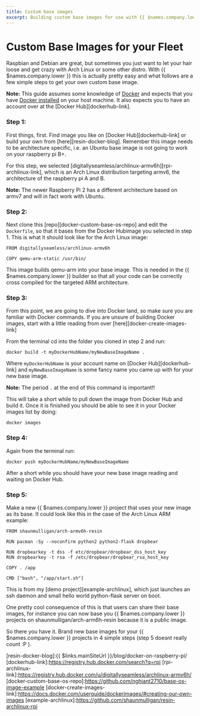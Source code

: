 ```yaml
---
title: Custom base images
excerpt: Building custom base images for use with {{ $names.company.lower }}
---
```


# Custom Base Images for your Fleet

Raspbian and Debian are great, but sometimes you just want to let your hair loose and get crazy with Arch Linux or some other distro. With {{ $names.company.lower }} this is actually pretty easy and what follows are a few simple steps to get your own custom base image.

__Note:__ This guide assumes some knowledge of [Docker][docker] and expects that you have [Docker installed](https://www.docker.com/products/docker-desktop) on your host machine. It also expects you to have an account over at the [Docker Hub][dockerhub-link].

### Step 1:
First things, first. Find image you like on [Docker Hub][dockerhub-link] or build your own from [here][resin-docker-blog]. Remember this image needs to be architecture specific, i.e. an Ubuntu base image is not going to work on your raspberry pi B+.

For this step, we selected [digitallyseamless/archlinux-armv6h][rpi-archlinux-link], which is an Arch Linux distribution targeting armv6, the architecture of the raspberry pi A and B.

__Note:__ The newer Raspberry Pi 2 has a different architecture based on armv7 and will in fact work with Ubuntu.

### Step 2:
Next clone this [repo][docker-custom-base-os-repo] and edit the `Dockerfile`, so that it bases from the Docker Hubimage you selected in step 1.
This is what it should look like for the Arch Linux image:
```
FROM digitallyseamless/archlinux-armv6h

COPY qemu-arm-static /usr/bin/
```

This image builds qemu-arm into your base image. This is needed in the {{ $names.company.lower }} builder so that all your code can be correctly cross compiled for the targeted ARM architecture.

### Step 3:
From this point, we are going to dive into Docker land, so make sure you are familiar with Docker commands. If you are unsure of building Docker images, start with a little reading from over [here][docker-create-images-link]

From the terminal cd into the folder you cloned in step 2 and run:
```
docker build -t myDockerHubName/myNewBaseImageName .
```
Where `myDockerHubName` is your account name on [Docker Hub][dockerhub-link] and `myNewBaseImageName` is some fancy name you came up with for your new base image.

__Note:__ The period `.` at the end of this command is important!!

This will take a short while to pull down the image from Docker Hub and build it. Once it is finished you should be able to see it in your Docker images list by doing:
```
docker images
```


### Step 4:
Again from the terminal run:
```
docker push myDockerHubName/myNewBaseImageName
```

After a short while you should have your new base image reading and waiting on Docker Hub.

### Step 5:
Make a new {{ $names.company.lower }} project that uses your new image as its base. It could look like this in the case of the Arch Linux ARM example:
```
FROM shaunmulligan/arch-armv6h-resin

RUN pacman -Sy --noconfirm python2 python2-flask dropbear

RUN dropbearkey -t dss -f etc/dropbear/dropbear_dss_host_key
RUN dropbearkey -t rsa -f /etc/dropbear/dropbear_rsa_host_key

COPY . /app

CMD ["bash", "/app/start.sh"]
```

This is from my [demo project][example-archlinux], which just launches an ssh daemon and small hello world python-flask server on boot.

One pretty cool consequence of this is that users can share their base images, for instance you can now base you {{ $names.company.lower }} projects on shaunmulligan/arch-arm6h-resin because it is a public image.

So there you have it. Brand new base images for your {{ $names.company.lower }} projects in 4 simple steps (step 5 doesnt really count :P ).

[docker]:https://www.docker.com/
[dockerfile]:https://docs.docker.com/reference/builder/
[docker-registry]:https://registry.hub.docker.com/u/resin/rpi-raspbian/tags/manage/
[resin-docker-blog]:{{ $links.mainSiteUrl }}/blog/docker-on-raspberry-pi/
[dockerhub-link]:https://registry.hub.docker.com/search?q=rpi
[rpi-archlinux-link]:https://registry.hub.docker.com/u/digitallyseamless/archlinux-armv6h/
[docker-custom-base-os-repo]:https://github.com/nghiant2710/base-os-image-example
[docker-create-images-link]:https://docs.docker.com/userguide/dockerimages/#creating-our-own-images
[example-archlinux]:https://github.com/shaunmulligan/resin-archlinux-rpi

